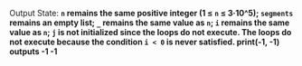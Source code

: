 Output State: **`n` remains the same positive integer (1 ≤ `n` ≤ 3·10^5); `segments` remains an empty list; `_` remains the same value as `n`; `i` remains the same value as `n`; `j` is not initialized since the loops do not execute. The loops do not execute because the condition `i < 0` is never satisfied. print(-1, -1) outputs -1 -1**
